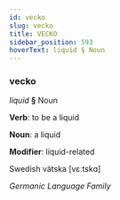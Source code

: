 ```yaml
---
id: vecko
slug: vecko
title: VECKO
sidebar_position: 593
hoverText: liquid § Noun
---
```


### vecko

*liquid* **§** Noun

**Verb**: to be a liquid

**Noun**: a liquid

**Modifier**: liquid-related

Swedish vätska [vɛːtskɑ]

*Germanic Language Family*